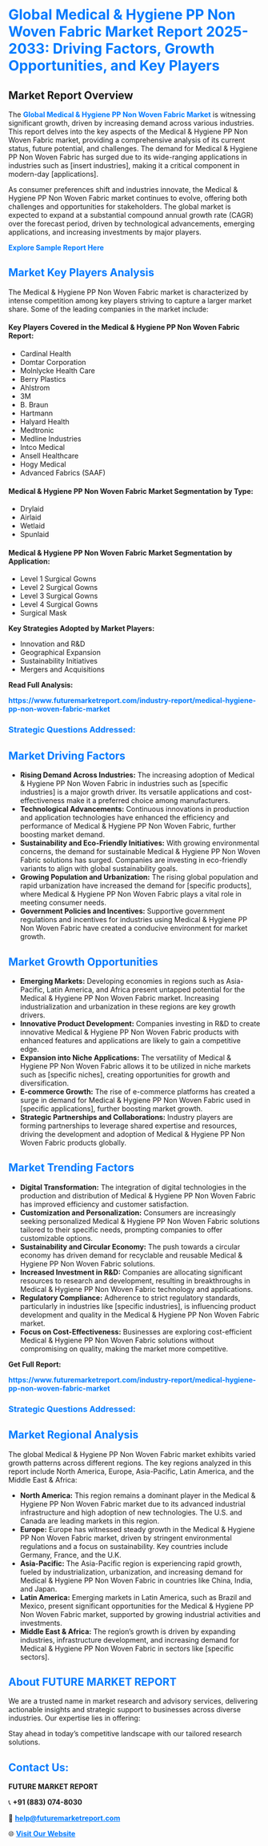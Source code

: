 <h1 style="color: #007BFF;">Global Medical & Hygiene PP Non Woven Fabric Market Report 2025-2033: Driving Factors, Growth Opportunities, and Key Players</h1>

<section id="overview">
<h2>Market Report Overview</h2>
<p>The <a href="https://www.futuremarketreport.com/industry-report/medical-hygiene-pp-non-woven-fabric-market" style="color: #007BFF; text-decoration: none;"><strong>Global Medical & Hygiene PP Non Woven Fabric Market</strong></a> is witnessing significant growth, driven by increasing demand across various industries. This report delves into the key aspects of the Medical & Hygiene PP Non Woven Fabric market, providing a comprehensive analysis of its current status, future potential, and challenges. The demand for Medical & Hygiene PP Non Woven Fabric has surged due to its wide-ranging applications in industries such as [insert industries], making it a critical component in modern-day [applications].</p>
<p>As consumer preferences shift and industries innovate, the Medical & Hygiene PP Non Woven Fabric market continues to evolve, offering both challenges and opportunities for stakeholders. The global market is expected to expand at a substantial compound annual growth rate (CAGR) over the forecast period, driven by technological advancements, emerging applications, and increasing investments by major players.</p>
</section>

<section id="overview">
<p><a href="https://www.futuremarketreport.com/request-sample/reportId=79735" style="color: #007BFF; text-decoration: none;"><strong>Explore Sample Report Here</strong></a></p>
</section>

<section id="key-players">
<h2 style="color: #007BFF;">Market Key Players Analysis</h2>
<p>The Medical & Hygiene PP Non Woven Fabric market is characterized by intense competition among key players striving to capture a larger market share. Some of the leading companies in the market include:</p>
<h4>Key Players Covered in the Medical & Hygiene PP Non Woven Fabric Report:</h4>
<ul><li>Cardinal Health</li><li>Domtar Corporation</li><li>Molnlycke Health Care</li><li>Berry Plastics</li><li>Ahlstrom</li><li>3M</li><li>B. Braun</li><li>Hartmann</li><li>Halyard Health</li><li>Medtronic</li><li>Medline Industries</li><li>Intco Medical</li><li>Ansell Healthcare</li><li>Hogy Medical</li><li>Advanced Fabrics (SAAF)</li></ul>
<h4>Medical & Hygiene PP Non Woven Fabric Market Segmentation by Type:</h4>
<ul><li>Drylaid</li><li>Airlaid</li><li>Wetlaid</li><li>Spunlaid</li></ul>

<h4>Medical & Hygiene PP Non Woven Fabric Market Segmentation by Application:</h4>
<ul><li>Level 1 Surgical Gowns</li><li>Level 2 Surgical Gowns</li><li>Level 3 Surgical Gowns</li><li>Level 4 Surgical Gowns</li><li>Surgical Mask</li></ul>
<p><strong>Key Strategies Adopted by Market Players:</strong></p>
<ul>
<li>Innovation and R&D</li>
<li>Geographical Expansion</li>
<li>Sustainability Initiatives</li>
<li>Mergers and Acquisitions</li>
</ul>
</section>

<section>
<p><strong>Read Full Analysis: </strong></p><a href="https://www.futuremarketreport.com/industry-report/medical-hygiene-pp-non-woven-fabric-market" style="color: #007BFF; text-decoration: none;"><strong>https://www.futuremarketreport.com/industry-report/medical-hygiene-pp-non-woven-fabric-market</strong></a>
<h3 style="color: #007BFF;">Strategic Questions Addressed:</h3>
</section>

<section id="driving-factors">
<h2 style="color: #007BFF;">Market Driving Factors</h2>
<ul>
<li><strong>Rising Demand Across Industries:</strong> The increasing adoption of Medical & Hygiene PP Non Woven Fabric in industries such as [specific industries] is a major growth driver. Its versatile applications and cost-effectiveness make it a preferred choice among manufacturers.</li>
<li><strong>Technological Advancements:</strong> Continuous innovations in production and application technologies have enhanced the efficiency and performance of Medical & Hygiene PP Non Woven Fabric, further boosting market demand.</li>
<li><strong>Sustainability and Eco-Friendly Initiatives:</strong> With growing environmental concerns, the demand for sustainable Medical & Hygiene PP Non Woven Fabric solutions has surged. Companies are investing in eco-friendly variants to align with global sustainability goals.</li>
<li><strong>Growing Population and Urbanization:</strong> The rising global population and rapid urbanization have increased the demand for [specific products], where Medical & Hygiene PP Non Woven Fabric plays a vital role in meeting consumer needs.</li>
<li><strong>Government Policies and Incentives:</strong> Supportive government regulations and incentives for industries using Medical & Hygiene PP Non Woven Fabric have created a conducive environment for market growth.</li>
</ul>
</section>

<section id="growth-opportunities">
<h2 style="color: #007BFF;">Market Growth Opportunities</h2>
<ul>
<li><strong>Emerging Markets:</strong> Developing economies in regions such as Asia-Pacific, Latin America, and Africa present untapped potential for the Medical & Hygiene PP Non Woven Fabric market. Increasing industrialization and urbanization in these regions are key growth drivers.</li>
<li><strong>Innovative Product Development:</strong> Companies investing in R&D to create innovative Medical & Hygiene PP Non Woven Fabric products with enhanced features and applications are likely to gain a competitive edge.</li>
<li><strong>Expansion into Niche Applications:</strong> The versatility of Medical & Hygiene PP Non Woven Fabric allows it to be utilized in niche markets such as [specific niches], creating opportunities for growth and diversification.</li>
<li><strong>E-commerce Growth:</strong> The rise of e-commerce platforms has created a surge in demand for Medical & Hygiene PP Non Woven Fabric used in [specific applications], further boosting market growth.</li>
<li><strong>Strategic Partnerships and Collaborations:</strong> Industry players are forming partnerships to leverage shared expertise and resources, driving the development and adoption of Medical & Hygiene PP Non Woven Fabric products globally.</li>
</ul>
</section>

<section id="trending-factors">
<h2 style="color: #007BFF;">Market Trending Factors</h2>
<ul>
<li><strong>Digital Transformation:</strong> The integration of digital technologies in the production and distribution of Medical & Hygiene PP Non Woven Fabric has improved efficiency and customer satisfaction.</li>
<li><strong>Customization and Personalization:</strong> Consumers are increasingly seeking personalized Medical & Hygiene PP Non Woven Fabric solutions tailored to their specific needs, prompting companies to offer customizable options.</li>
<li><strong>Sustainability and Circular Economy:</strong> The push towards a circular economy has driven demand for recyclable and reusable Medical & Hygiene PP Non Woven Fabric solutions.</li>
<li><strong>Increased Investment in R&D:</strong> Companies are allocating significant resources to research and development, resulting in breakthroughs in Medical & Hygiene PP Non Woven Fabric technology and applications.</li>
<li><strong>Regulatory Compliance:</strong> Adherence to strict regulatory standards, particularly in industries like [specific industries], is influencing product development and quality in the Medical & Hygiene PP Non Woven Fabric market.</li>
<li><strong>Focus on Cost-Effectiveness:</strong> Businesses are exploring cost-efficient Medical & Hygiene PP Non Woven Fabric solutions without compromising on quality, making the market more competitive.</li>
</ul>
</section>

<section>
<p><strong>Get Full Report: </strong></p><a href="https://www.futuremarketreport.com/industry-report/medical-hygiene-pp-non-woven-fabric-market" style="color: #007BFF; text-decoration: none;"><strong>https://www.futuremarketreport.com/industry-report/medical-hygiene-pp-non-woven-fabric-market</strong></a>
<h3 style="color: #007BFF;">Strategic Questions Addressed:</h3>
</section>


<section id="regional-analysis">
<h2 style="color: #007BFF;">Market Regional Analysis</h2>
<p>The global Medical & Hygiene PP Non Woven Fabric market exhibits varied growth patterns across different regions. The key regions analyzed in this report include North America, Europe, Asia-Pacific, Latin America, and the Middle East & Africa:</p>
<ul>
<li><strong>North America:</strong> This region remains a dominant player in the Medical & Hygiene PP Non Woven Fabric market due to its advanced industrial infrastructure and high adoption of new technologies. The U.S. and Canada are leading markets in this region.</li>
<li><strong>Europe:</strong> Europe has witnessed steady growth in the Medical & Hygiene PP Non Woven Fabric market, driven by stringent environmental regulations and a focus on sustainability. Key countries include Germany, France, and the U.K.</li>
<li><strong>Asia-Pacific:</strong> The Asia-Pacific region is experiencing rapid growth, fueled by industrialization, urbanization, and increasing demand for Medical & Hygiene PP Non Woven Fabric in countries like China, India, and Japan.</li>
<li><strong>Latin America:</strong> Emerging markets in Latin America, such as Brazil and Mexico, present significant opportunities for the Medical & Hygiene PP Non Woven Fabric market, supported by growing industrial activities and investments.</li>
<li><strong>Middle East & Africa:</strong> The region’s growth is driven by expanding industries, infrastructure development, and increasing demand for Medical & Hygiene PP Non Woven Fabric in sectors like [specific sectors].</li>
</ul>
</section>

<footer>
<h2 style="color: #007BFF;">About FUTURE MARKET REPORT</h2>
<p>We are a trusted name in market research and advisory services, delivering actionable insights and strategic support to businesses across diverse industries. Our expertise lies in offering:</p>

<p>Stay ahead in today’s competitive landscape with our tailored research solutions.</p>

<h2 style="color: #007BFF;">Contact Us:</h2>
<p><strong>FUTURE MARKET REPORT</strong></p>
<p>📞 <strong>+91 (883) 074-8030</strong></p>
<p>📧 <strong><a href="mailto:help@futuremarketreport.com" style="color: #007BFF;">help@futuremarketreport.com</a></strong></p>
<p>🌐 <strong><a href="https://www.futuremarketreport.com/" style="color: #007BFF;">Visit Our Website</a></strong></p>
</footer>